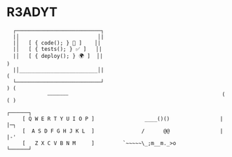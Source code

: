 # R3ADYT
      ┌───────────────────────────┐
      |│                         │|
      |│   [ { code(); } 🔐 ]    │|
      |│   [ { tests(); } ✅ ]   │|                                           
      |│   [ { deploy(); } 🌍 ]  │|                                           )
      |│_________________________│|                                       (
      └───────────────────────────┘                                        ) (
                 ⎯⎯⎯⎯⎯⎯⎯⎯                                                 (  ( )
                                                                        ┌──────┐
         [ Q W E R T Y U I O P ]                ____()()                |      |─┐
         [  A S D F G H J K L  ]               /      @@                |      |-'
         [   Z X C V B N M     ]         `~~~~~\_;m__m._>o              └──────┘              


